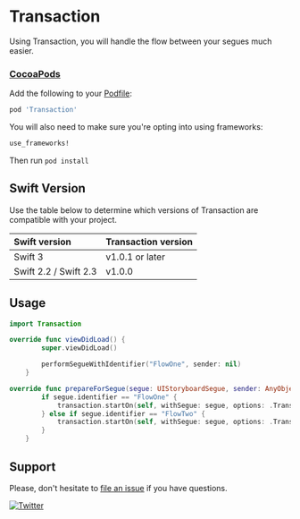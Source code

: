 # Transaction

Using Transaction, you will handle the flow between your segues much easier.

### [CocoaPods]

[CocoaPods]: http://cocoapods.org

Add the following to your [Podfile](http://guides.cocoapods.org/using/the-podfile.html):

```ruby
pod 'Transaction'
```

You will also need to make sure you're opting into using frameworks:

```ruby
use_frameworks!
```

Then run `pod install`

## Swift Version

Use the table below to determine which versions of Transaction are compatible with your project.

|Swift version        |Transaction version |
|:--------------------|:-------------------|
|Swift 3              |v1.0.1 or later     |
|Swift 2.2 / Swift 2.3|v1.0.0              |

## Usage

```Swift
import Transaction
```
```Swift
override func viewDidLoad() {
        super.viewDidLoad()

        performSegueWithIdentifier("FlowOne", sender: nil)
    }
```
```Swift
override func prepareForSegue(segue: UIStoryboardSegue, sender: AnyObject?) {
        if segue.identifier == "FlowOne" {
            transaction.startOn(self, withSegue: segue, options: .TransitionFlipFromTop)
        } else if segue.identifier == "FlowTwo" {
            transaction.startOn(self, withSegue: segue, options: .TransitionFlipFromRight)
        }
    }
```
## Support

Please, don't hesitate to [file an
issue](https://github.com/brunodlz/Transaction/issues/new) if you have questions.

[![Twitter](https://img.shields.io/badge/twitter-@brunodlz-red.svg?style=flat)](https://twitter.com/brunodlz)

